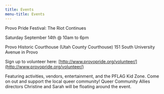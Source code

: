 ```yaml
---
title: Events
menu-title: Events
---
```


Provo Pride Festival: The Riot Continues

Saturday September 14th @ 10am to 6pm

Provo Historic Courthouse (Utah County Courthouse) 
151 South University Avenue in Provo

Sign up to volunteer here: [http://www.provopride.org/volunteer/](http://www.provopride.org/volunteer/)

Featuring activities, vendors, entertainment, and the PFLAG Kid Zone.  Come on out and support the local queer community! 
Queer Community Allies directors Christine and Sarah will be floating around the event. 

